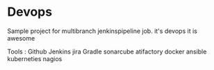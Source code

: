 # Devops

Sample project for multibranch jenkinspipeline  job. it's devops it is awesome

Tools :
  Github
  Jenkins
  jira
  Gradle
  sonarcube
  atifactory
  docker
  ansible
  kuberneties
  nagios
  
  
